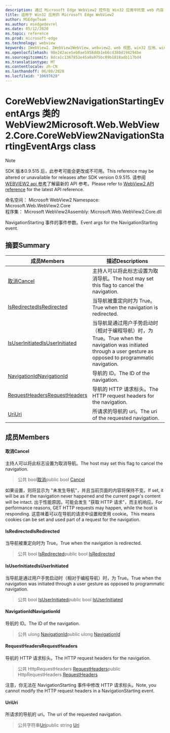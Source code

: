 ```yaml
---
description: 通过 Microsoft Edge WebView2 控件在 Win32 应用中托管 web 内容
title: 适用于 Win32 应用的 Microsoft Edge WebView2
author: MSEdgeTeam
ms.author: msedgedevrel
ms.date: 05/12/2020
ms.topic: reference
ms.prod: microsoft-edge
ms.technology: webview
keywords: IWebView2、IWebView2WebView、webview2、web 视图、win32 应用、win32、edge、ICoreWebView2、ICoreWebView2Controller、浏览器控件、边缘 html
ms.openlocfilehash: 98e242ace5eb0ae5958ddb1eb6cd380d194294be
ms.sourcegitcommit: 8dca1c1367853e45a0a975bc89b1818adb117bd4
ms.translationtype: MT
ms.contentlocale: zh-CN
ms.lasthandoff: 06/08/2020
ms.locfileid: "10697628"
---
```

# <span data-ttu-id="104a2-104">CoreWebView2NavigationStartingEventArgs 类的 WebView2</span><span class="sxs-lookup"><span data-stu-id="104a2-104">Microsoft.Web.WebView2.Core.CoreWebView2NavigationStartingEventArgs class</span></span> 

> [!NOTE]
> <span data-ttu-id="104a2-105">SDK 版本0.9.515 后，此参考可能会更改或不可用。</span><span class="sxs-lookup"><span data-stu-id="104a2-105">This reference may be altered or unavailable for releases after SDK version 0.9.515.</span></span> <span data-ttu-id="104a2-106">请参阅[WEBVIEW2 api 参考](../../../webview2-api-reference.md)了解最新的 API 参考。</span><span class="sxs-lookup"><span data-stu-id="104a2-106">Please refer to [WebView2 API reference](../../../webview2-api-reference.md) for the latest API reference.</span></span>

<span data-ttu-id="104a2-107">命名空间： Microsoft WebView2 </span><span class="sxs-lookup"><span data-stu-id="104a2-107">Namespace: Microsoft.Web.WebView2.Core</span></span>\
<span data-ttu-id="104a2-108">程序集： Microsoft WebView2</span><span class="sxs-lookup"><span data-stu-id="104a2-108">Assembly: Microsoft.Web.WebView2.Core.dll</span></span>

<span data-ttu-id="104a2-109">NavigationStarting 事件的事件参数。</span><span class="sxs-lookup"><span data-stu-id="104a2-109">Event args for the NavigationStarting event.</span></span>

## <span data-ttu-id="104a2-110">摘要</span><span class="sxs-lookup"><span data-stu-id="104a2-110">Summary</span></span>

 <span data-ttu-id="104a2-111">成员</span><span class="sxs-lookup"><span data-stu-id="104a2-111">Members</span></span>                        | <span data-ttu-id="104a2-112">描述</span><span class="sxs-lookup"><span data-stu-id="104a2-112">Descriptions</span></span>
--------------------------------|---------------------------------------------
[<span data-ttu-id="104a2-113">取消</span><span class="sxs-lookup"><span data-stu-id="104a2-113">Cancel</span></span>](#cancel) | <span data-ttu-id="104a2-114">主持人可以将此标志设置为取消导航。</span><span class="sxs-lookup"><span data-stu-id="104a2-114">The host may set this flag to cancel the navigation.</span></span>
[<span data-ttu-id="104a2-115">IsRedirected</span><span class="sxs-lookup"><span data-stu-id="104a2-115">IsRedirected</span></span>](#isredirected) | <span data-ttu-id="104a2-116">当导航被重定向时为 True。</span><span class="sxs-lookup"><span data-stu-id="104a2-116">True when the navigation is redirected.</span></span>
[<span data-ttu-id="104a2-117">IsUserInitiated</span><span class="sxs-lookup"><span data-stu-id="104a2-117">IsUserInitiated</span></span>](#isuserinitiated) | <span data-ttu-id="104a2-118">当导航是通过用户手势启动时（相对于编程导航）时，为 True。</span><span class="sxs-lookup"><span data-stu-id="104a2-118">True when the navigation was initiated through a user gesture as opposed to programmatic navigation.</span></span>
[<span data-ttu-id="104a2-119">NavigationId</span><span class="sxs-lookup"><span data-stu-id="104a2-119">NavigationId</span></span>](#navigationid) | <span data-ttu-id="104a2-120">导航的 ID。</span><span class="sxs-lookup"><span data-stu-id="104a2-120">The ID of the navigation.</span></span>
[<span data-ttu-id="104a2-121">RequestHeaders</span><span class="sxs-lookup"><span data-stu-id="104a2-121">RequestHeaders</span></span>](#requestheaders) | <span data-ttu-id="104a2-122">导航的 HTTP 请求标头。</span><span class="sxs-lookup"><span data-stu-id="104a2-122">The HTTP request headers for the navigation.</span></span>
[<span data-ttu-id="104a2-123">Uri</span><span class="sxs-lookup"><span data-stu-id="104a2-123">Uri</span></span>](#uri) | <span data-ttu-id="104a2-124">所请求的导航的 uri。</span><span class="sxs-lookup"><span data-stu-id="104a2-124">The uri of the requested navigation.</span></span>

## <span data-ttu-id="104a2-125">成员</span><span class="sxs-lookup"><span data-stu-id="104a2-125">Members</span></span>

#### <span data-ttu-id="104a2-126">取消</span><span class="sxs-lookup"><span data-stu-id="104a2-126">Cancel</span></span> 

<span data-ttu-id="104a2-127">主持人可以将此标志设置为取消导航。</span><span class="sxs-lookup"><span data-stu-id="104a2-127">The host may set this flag to cancel the navigation.</span></span>

> <span data-ttu-id="104a2-128">公共 bool[取消](#cancel)</span><span class="sxs-lookup"><span data-stu-id="104a2-128">public bool [Cancel](#cancel)</span></span>

<span data-ttu-id="104a2-129">如果设置，则将显示为 "未发生导航"，并且当前页面的内容将保持不变。</span><span class="sxs-lookup"><span data-stu-id="104a2-129">If set, it will be as if the navigation never happened and the current page's content will be intact.</span></span> <span data-ttu-id="104a2-130">出于性能原因，可能会发生 "获取 HTTP 请求"，而主机响应。</span><span class="sxs-lookup"><span data-stu-id="104a2-130">For performance reasons, GET HTTP requests may happen, while the host is responding.</span></span> <span data-ttu-id="104a2-131">这意味着可以在导航的请求中设置和使用 cookie。</span><span class="sxs-lookup"><span data-stu-id="104a2-131">This means cookies can be set and used part of a request for the navigation.</span></span>

#### <span data-ttu-id="104a2-132">IsRedirected</span><span class="sxs-lookup"><span data-stu-id="104a2-132">IsRedirected</span></span> 

<span data-ttu-id="104a2-133">当导航被重定向时为 True。</span><span class="sxs-lookup"><span data-stu-id="104a2-133">True when the navigation is redirected.</span></span>

> <span data-ttu-id="104a2-134">公共 bool [IsRedirected](#isredirected)</span><span class="sxs-lookup"><span data-stu-id="104a2-134">public bool [IsRedirected](#isredirected)</span></span>

#### <span data-ttu-id="104a2-135">IsUserInitiated</span><span class="sxs-lookup"><span data-stu-id="104a2-135">IsUserInitiated</span></span> 

<span data-ttu-id="104a2-136">当导航是通过用户手势启动时（相对于编程导航）时，为 True。</span><span class="sxs-lookup"><span data-stu-id="104a2-136">True when the navigation was initiated through a user gesture as opposed to programmatic navigation.</span></span>

> <span data-ttu-id="104a2-137">公共 bool [IsUserInitiated](#isuserinitiated)</span><span class="sxs-lookup"><span data-stu-id="104a2-137">public bool [IsUserInitiated](#isuserinitiated)</span></span>

#### <span data-ttu-id="104a2-138">NavigationId</span><span class="sxs-lookup"><span data-stu-id="104a2-138">NavigationId</span></span> 

<span data-ttu-id="104a2-139">导航的 ID。</span><span class="sxs-lookup"><span data-stu-id="104a2-139">The ID of the navigation.</span></span>

> <span data-ttu-id="104a2-140">公共 ulong [NavigationId](#navigationid)</span><span class="sxs-lookup"><span data-stu-id="104a2-140">public ulong [NavigationId](#navigationid)</span></span>

#### <span data-ttu-id="104a2-141">RequestHeaders</span><span class="sxs-lookup"><span data-stu-id="104a2-141">RequestHeaders</span></span> 

<span data-ttu-id="104a2-142">导航的 HTTP 请求标头。</span><span class="sxs-lookup"><span data-stu-id="104a2-142">The HTTP request headers for the navigation.</span></span>

> <span data-ttu-id="104a2-143">公共 HttpRequestHeaders [RequestHeaders](#requestheaders)</span><span class="sxs-lookup"><span data-stu-id="104a2-143">public HttpRequestHeaders [RequestHeaders](#requestheaders)</span></span>

<span data-ttu-id="104a2-144">注意，你无法在 NavigationStarting 事件中修改 HTTP 请求标头。</span><span class="sxs-lookup"><span data-stu-id="104a2-144">Note, you cannot modify the HTTP request headers in a NavigationStarting event.</span></span>

#### <span data-ttu-id="104a2-145">Uri</span><span class="sxs-lookup"><span data-stu-id="104a2-145">Uri</span></span> 

<span data-ttu-id="104a2-146">所请求的导航的 uri。</span><span class="sxs-lookup"><span data-stu-id="104a2-146">The uri of the requested navigation.</span></span>

> <span data-ttu-id="104a2-147">公共字符串[Uri](#uri)</span><span class="sxs-lookup"><span data-stu-id="104a2-147">public string [Uri](#uri)</span></span>

